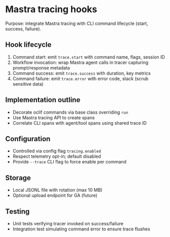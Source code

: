 # Mastra tracing hooks
Purpose: integrate Mastra tracing with CLI command lifecycle (start, success, failure).

## Hook lifecycle
1. Command start: emit `trace.start` with command name, flags, session ID
2. Workflow invocation: wrap Mastra agent calls in tracer capturing prompt/response metadata
3. Command success: emit `trace.success` with duration, key metrics
4. Command failure: emit `trace.error` with error code, stack (scrub sensitive data)

## Implementation outline
- Decorate oclif commands via base class overriding `run`
- Use Mastra tracing API to create spans
- Correlate CLI spans with agent/tool spans using shared trace ID

## Configuration
- Controlled via config flag `tracing.enabled`
- Respect telemetry opt-in; default disabled
- Provide `--trace` CLI flag to force enable per command

## Storage
- Local JSONL file with rotation (max 10 MB)
- Optional upload endpoint for GA (future)

## Testing
- Unit tests verifying tracer invoked on success/failure
- Integration test simulating command error to ensure trace flushes
